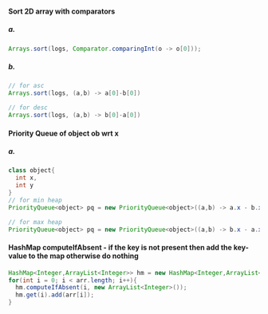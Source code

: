 #### Sort 2D array with comparators
##### a.
```java
Arrays.sort(logs, Comparator.comparingInt(o -> o[0]));
```
##### b.
```java
// for asc
Arrays.sort(logs, (a,b) -> a[0]-b[0])

// for desc
Arrays.sort(logs, (a,b) -> b[0]-a[0])
```

#### Priority Queue of object ob wrt x
##### a.
```java
class object{
  int x,
  int y
}
// for min heap
PriorityQueue<object> pq = new PriorityQueue<object>((a,b) -> a.x - b.x)

// for max heap
PriorityQueue<object> pq = new PriorityQueue<object>((a,b) -> b.x - a.x)
```
#### HashMap computeIfAbsent - if the key is not present then add the key-value to the map otherwise do nothing
```java
HashMap<Integer,ArrayList<Integer>> hm = new HashMap<Integer,ArrayList<Integer>>();
for(int i = 0; i < arr.length; i++){
  hm.computeIfAbsent(i, new ArrayList<Integer>());
  hm.get(i).add(arr[i]);
}
```
